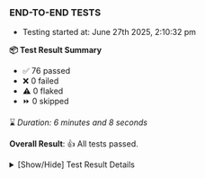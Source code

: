 ### END-TO-END TESTS

- Testing started at: June 27th 2025, 2:10:32 pm

**📦 Test Result Summary**

- ✅ 76 passed
- ❌ 0 failed
- ⚠️ 0 flaked
- ⏩ 0 skipped

⌛ _Duration: 6 minutes and 8 seconds_

**Overall Result**: 👍 All tests passed.



<details>
    <summary>[Show/Hide] Test Result Details</summary>
    <div markdown="1">

| Test | Browser | Test Case | Tags | Result |
| :---: | :---: | :--- | :---: | :---: |

</div>
</details>


<!-- To see the full report, please visit our CI/CD pipeline with reporter. -->